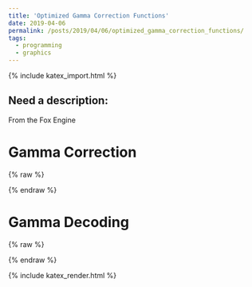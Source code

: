 ```yaml
---
title: 'Optimized Gamma Correction Functions'
date: 2019-04-06
permalink: /posts/2019/04/06/optimized_gamma_correction_functions/
tags:
  - programming
  - graphics
---
```

{% include katex_import.html %} 

Need a description:
------
From the Fox Engine

Gamma Correction
======

{% raw %}
<div class="equation" data-expr="
\begin{cases}
      12.92x                                         & \text{if $x \le 0.0031308$} \\[2ex]
      1.055\max({x},{0.00001})^{\frac{1}{2.4}}-0.055 & \text{if $x  >  0.0031308$}
\end{cases}
"></div>
{% endraw %}

Gamma Decoding
======

{% raw %}
<div class="equation" data-expr="
\begin{cases}
      \frac{x}{12.92}                                       & \text{if $x \le 0.03928$} \\[2ex]
      \max\Big({\frac{x+0.055}{1.055}},{0.00001}\Big)^{2.4} & \text{if $x  >  0.03928$}
\end{cases}
"></div>
{% endraw %}

{% include katex_render.html %} 